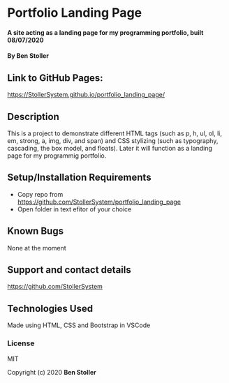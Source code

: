 # Portfolio Landing Page

#### A site acting as a landing page for my programming portfolio, built 08/07/2020
#### By Ben Stoller

## Link to GitHub Pages:

https://StollerSystem.github.io/portfolio_landing_page/

## Description

This is a project to demonstrate different HTML tags (such as p, h, ul, ol, li, em, strong, a, img, div, and span) and CSS stylizing (such as typography, cascading, the box model, and floats). Later it will function as a landing page for my programmig portfolio. 

## Setup/Installation Requirements

* Copy repo from https://github.com/StollerSystem/portfolio_landing_page
* Open folder in text efitor of your choice

## Known Bugs

None at the moment 

## Support and contact details

https://github.com/StollerSystem

## Technologies Used

Made using HTML, CSS and Bootstrap in VSCode

### License

MIT

Copyright (c) 2020 **Ben Stoller**
